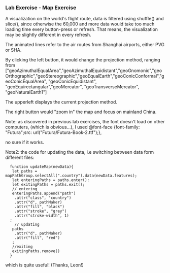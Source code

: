 ### Lab Exercise - Map Exercise

A visualization on the world's flight route, data is filtered using shuffle() and slice(), since otherwise the 60,000 and more data would take too much loading time every button-press or refresh.
That means, the visualization may be slightly different in every refresh.

The animated lines refer to the air routes from Shanghai airports, either PVG or SHA.

By clicking the left button, it would change the projection method, ranging from
      ["geoAzimuthalEqualArea","geoAzimuthalEquidistant","geoGnomonic","geoOrthographic","geoStereographic","geoEqualEarth","geoConicConformal","geoConicEqualArea", "geoConicEquidistant", "geoEquirectangular","geoMercator", "geoTransverseMercator", "geoNaturalEarth1"]

The upperleft displays the current projection method.

The right button would "zoom in" the map and focus on mainland China.

Note: as discovered in previous lab exercises, the font doesn't load on other computers, (which is obvious...), I used
      \@font-face {font-family: "Futura";src: url("Futura/Futura-Book-2.ttf");},

no sure if it works.

Note2: the code for updating the data, i.e switching between data form different files:

      function updateMap(newData){
       let paths = mapPathGroup.selectAll(".country").data(newData.features);
       let enteringPaths = paths.enter():
       let exitingPaths = paths.exit();
       // entering
       enteringPaths.append("path")
        .attr("class", "country")
        .attr("d", pathMaker)
        .attr("fill", "black")
        .attr("stroke", "grey")
        .attr("stroke-width", 1)
      ;
        // updating
       paths
        .attr("d", pathMaker)
        .attr("fill", "red")
       ;
       //exiting
       exitingPaths.remove()
      }
which is quite useful! (Thanks, Leon!)
